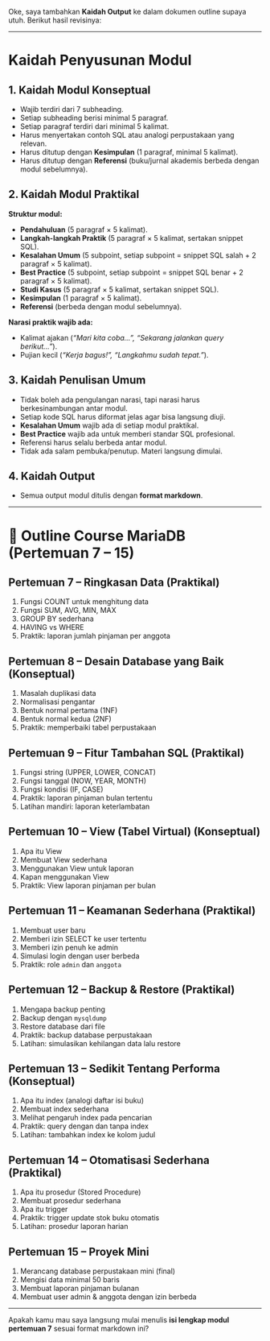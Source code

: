 Oke, saya tambahkan **Kaidah Output** ke dalam dokumen outline supaya utuh. Berikut hasil revisinya:

---

# Kaidah Penyusunan Modul

## 1. Kaidah Modul Konseptual

* Wajib terdiri dari 7 subheading.
* Setiap subheading berisi minimal 5 paragraf.
* Setiap paragraf terdiri dari minimal 5 kalimat.
* Harus menyertakan contoh SQL atau analogi perpustakaan yang relevan.
* Harus ditutup dengan **Kesimpulan** (1 paragraf, minimal 5 kalimat).
* Harus ditutup dengan **Referensi** (buku/jurnal akademis berbeda dengan modul sebelumnya).

## 2. Kaidah Modul Praktikal

**Struktur modul:**

* **Pendahuluan** (5 paragraf × 5 kalimat).
* **Langkah-langkah Praktik** (5 paragraf × 5 kalimat, sertakan snippet SQL).
* **Kesalahan Umum** (5 subpoint, setiap subpoint = snippet SQL salah + 2 paragraf × 5 kalimat).
* **Best Practice** (5 subpoint, setiap subpoint = snippet SQL benar + 2 paragraf × 5 kalimat).
* **Studi Kasus** (5 paragraf × 5 kalimat, sertakan snippet SQL).
* **Kesimpulan** (1 paragraf × 5 kalimat).
* **Referensi** (berbeda dengan modul sebelumnya).

**Narasi praktik wajib ada:**

* Kalimat ajakan (*“Mari kita coba…”, “Sekarang jalankan query berikut…”*).
* Pujian kecil (*“Kerja bagus!”, “Langkahmu sudah tepat.”*).

## 3. Kaidah Penulisan Umum

* Tidak boleh ada pengulangan narasi, tapi narasi harus berkesinambungan antar modul.
* Setiap kode SQL harus diformat jelas agar bisa langsung diuji.
* **Kesalahan Umum** wajib ada di setiap modul praktikal.
* **Best Practice** wajib ada untuk memberi standar SQL profesional.
* Referensi harus selalu berbeda antar modul.
* Tidak ada salam pembuka/penutup. Materi langsung dimulai.

## 4. Kaidah Output

* Semua output modul ditulis dengan **format markdown**.

---

# 📘 Outline Course MariaDB (Pertemuan 7 – 15)

## Pertemuan 7 – Ringkasan Data (Praktikal)

1. Fungsi COUNT untuk menghitung data
2. Fungsi SUM, AVG, MIN, MAX
3. GROUP BY sederhana
4. HAVING vs WHERE
5. Praktik: laporan jumlah pinjaman per anggota

## Pertemuan 8 – Desain Database yang Baik (Konseptual)

1. Masalah duplikasi data
2. Normalisasi pengantar
3. Bentuk normal pertama (1NF)
4. Bentuk normal kedua (2NF)
5. Praktik: memperbaiki tabel perpustakaan

## Pertemuan 9 – Fitur Tambahan SQL (Praktikal)

1. Fungsi string (UPPER, LOWER, CONCAT)
2. Fungsi tanggal (NOW, YEAR, MONTH)
3. Fungsi kondisi (IF, CASE)
4. Praktik: laporan pinjaman bulan tertentu
5. Latihan mandiri: laporan keterlambatan

## Pertemuan 10 – View (Tabel Virtual) (Konseptual)

1. Apa itu View
2. Membuat View sederhana
3. Menggunakan View untuk laporan
4. Kapan menggunakan View
5. Praktik: View laporan pinjaman per bulan

## Pertemuan 11 – Keamanan Sederhana (Praktikal)

1. Membuat user baru
2. Memberi izin SELECT ke user tertentu
3. Memberi izin penuh ke admin
4. Simulasi login dengan user berbeda
5. Praktik: role `admin` dan `anggota`

## Pertemuan 12 – Backup & Restore (Praktikal)

1. Mengapa backup penting
2. Backup dengan `mysqldump`
3. Restore database dari file
4. Praktik: backup database perpustakaan
5. Latihan: simulasikan kehilangan data lalu restore

## Pertemuan 13 – Sedikit Tentang Performa (Konseptual)

1. Apa itu index (analogi daftar isi buku)
2. Membuat index sederhana
3. Melihat pengaruh index pada pencarian
4. Praktik: query dengan dan tanpa index
5. Latihan: tambahkan index ke kolom judul

## Pertemuan 14 – Otomatisasi Sederhana (Praktikal)

1. Apa itu prosedur (Stored Procedure)
2. Membuat prosedur sederhana
3. Apa itu trigger
4. Praktik: trigger update stok buku otomatis
5. Latihan: prosedur laporan harian

## Pertemuan 15 – Proyek Mini

1. Merancang database perpustakaan mini (final)
2. Mengisi data minimal 50 baris
3. Membuat laporan pinjaman bulanan
4. Membuat user admin & anggota dengan izin berbeda


---

Apakah kamu mau saya langsung mulai menulis **isi lengkap modul pertemuan 7** sesuai format markdown ini?
